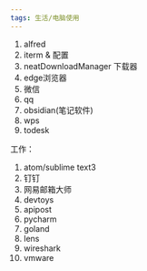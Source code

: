 ```yaml
---
tags: 生活/电脑使用
---
```


1. alfred
2. iterm & 配置
3. neatDownloadManager   下载器
4. edge浏览器
5. 微信
6. qq
7. obsidian(笔记软件)
8. wps
9. todesk



工作：
1. atom/sublime text3
2. 钉钉
3. 网易邮箱大师
4. devtoys
5. apipost
6. pycharm
7. goland
8. lens
9. wireshark
10. vmware